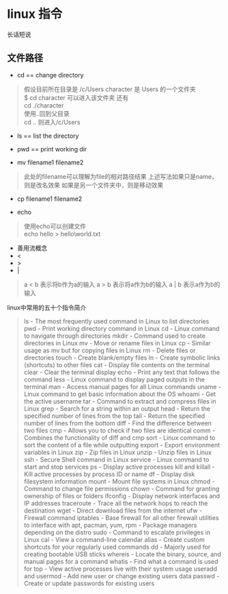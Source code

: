 # linux 指令  
长话短说  

## 文件路径

- cd == change directory  

> 假设目前所在目录是 /c/Users 
> character 是 Users 的一个文件夹  
> \$ cd character 可以进入该文件夹 还有  
> cd ./character  
> 使用..回到父目录  
> cd ..  则进入/c/Users

- ls == list the directory  

- pwd == print working dir

- mv filename1 filename2
> 此处的filename可以理解为file的相对路径结果
> 上述写法如果只是name，则是改名效果
> 如果是另一个文件夹中，则是移动效果

- cp filename1 filename2

- echo
> 使用echo可以创建文件  
> echo hello > hello\world.txt

- 善用流概念
- <
- \>
- |
> a < b 表示将b作为a的输入
> a > b 表示将a作为b的输入
> a | b 表示a作为b的输入 

linux中常用的五十个指令简介
> ls - The most frequently used command in Linux to list directories
> pwd - Print working directory command in Linux
> cd - Linux command to navigate through directories
> mkdir - Command used to create directories in Linux
> mv - Move or rename files in Linux
> cp - Similar usage as mv but for copying files in Linux
> rm - Delete files or directories
> touch - Create blank/empty files
> ln - Create symbolic links (shortcuts) to other files
> cat - Display file contents on the terminal
> clear - Clear the terminal display
> echo - Print any text that follows the command
> less - Linux command to display paged outputs in the terminal
> man - Access manual pages for all Linux commands
> uname - Linux command to get basic information about the OS
> whoami - Get the active username
> tar - Command to extract and compress files in Linux
> grep - Search for a string within an output
> head - Return the specified number of lines from the top
> tail - Return the specified number of lines from the bottom
> diff - Find the difference between two files
> cmp - Allows you to check if two files are identical
> comm - Combines the functionality of diff and cmp
> sort - Linux command to sort the content of a file while outputting
> export - Export environment variables in Linux
> zip - Zip files in Linux
> unzip - Unzip files in Linux
> ssh - Secure Shell command in Linux
> service - Linux command to start and stop services
> ps - Display active processes
> kill and killall - Kill active processes by process ID or name
> df - Display disk filesystem information
> mount - Mount file systems in Linux
> chmod - Command to change file permissions
> chown - Command for granting ownership of files or folders
> ifconfig - Display network interfaces and IP addresses
> traceroute - Trace all the network hops to reach the destination
> wget - Direct download files from the internet
> ufw - Firewall command
> iptables - Base firewall for all other firewall utilities to interface with
> apt, pacman, yum, rpm - Package managers depending on the distro
> sudo - Command to escalate privileges in Linux
> cal - View a command-line calendar
> alias - Create custom shortcuts for your regularly used commands
> dd - Majorly used for creating bootable USB sticks
> whereis - Locate the binary, source, and manual pages for a command
> whatis - Find what a command is used for
> top - View active processes live with their system usage
> useradd and usermod - Add new user or change existing users data
> passwd - Create or update passwords for existing users